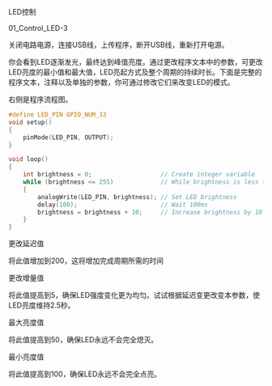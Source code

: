 LED控制

01_Control_LED-3

关闭电路电源，连接USB线，上传程序，断开USB线，重新打开电源。

你会看到LED逐渐发光，最终达到峰值亮度。通过更改程序文本中的参数，可更改LED亮度的最小值和最大值，LED亮起方式及整个周期的持续时长。下面是完整的程序文本，注释以及单独的参数，你可通过修改它们来改变LED的模式。

右侧是程序流程图。

```c
#define LED_PIN GPIO_NUM_33
void setup()
{
    pinMode(LED_PIN, OUTPUT);
}

void loop()
{
    int brightness = 0;                   // Create integer variable
    while (brightness <= 255)             // While brightness is less than or equal to 255
    {
        analogWrite(LED_PIN, brightness); // Set LED brightness
        delay(100);                       // Wait 100ms
        brightness = brightness + 10;     // Increase brightness by 10
    }
}
```

更改延迟值

将此值增加到200，这将增加完成周期所需的时间

更改增量值

将此值提高到5，确保LED强度变化更为均匀。试试根据延迟变更改变本参数，使LED亮度维持2.5秒。

最大亮度值

将此值提高到50，确保LED永远不会完全熄灭。

最小亮度值

将此值提高到100，确保LED永远不会完全点亮。